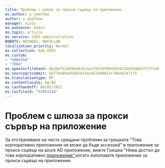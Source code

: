 ```yaml
---
title: Проблем с шлюза за прокси сървър на приложение
ms.author: v-jmathew
author: v-jmathew
manager: scotv
ms.audience: Admin
ms.topic: article
ms.service: o365-administration
ROBOTS: NOINDEX, NOFOLLOW
localization_priority: Normal
ms.collection: Adm_O365
ms.custom:
- "9004356"
- "7804"
ms.openlocfilehash: 8b3bbfb1db9be8cb7aa1f651499043b3433bd7b08e3ff271e810c591b6f74acf
ms.sourcegitcommit: b5f7da89a650d2915dc652449623c78be6247175
ms.translationtype: MT
ms.contentlocale: bg-BG
ms.lasthandoff: 08/05/2021
ms.locfileid: "53951518"
---
```

# <a name="app-proxy-gateway-issue"></a>Проблем с шлюза за прокси сървър на приложение

За отстраняване на често срещани проблеми за грешката "Това корпоративно приложение не може да бъде accessed" в приложение за прокси сървър на azure AD приложение, вижте Грешка "Няма достъп до това корпоративно [приложение",](https://docs.microsoft.com/azure/active-directory/manage-apps/application-proxy-sign-in-bad-gateway-timeout-error)когато използвате приложение за прокси сървър на приложение.
